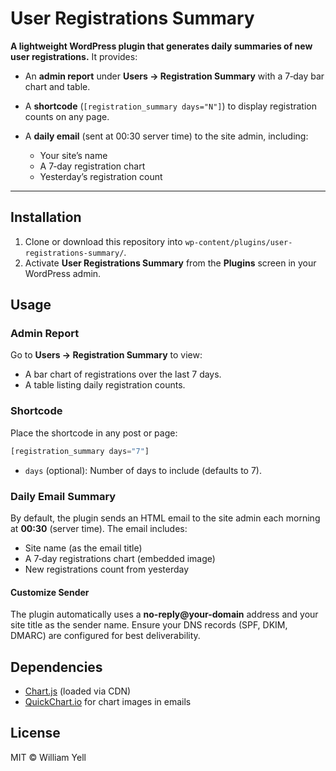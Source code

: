 # User Registrations Summary

**A lightweight WordPress plugin that generates daily summaries of new user registrations.** It provides:

* An **admin report** under **Users → Registration Summary** with a 7‑day bar chart and table.
* A **shortcode** (`[registration_summary days="N"]`) to display registration counts on any page.
* A **daily email** (sent at 00:30 server time) to the site admin, including:

  * Your site’s name
  * A 7‑day registration chart
  * Yesterday’s registration count

---

## Installation

1. Clone or download this repository into `wp-content/plugins/user-registrations-summary/`.
2. Activate **User Registrations Summary** from the **Plugins** screen in your WordPress admin.

## Usage

### Admin Report

Go to **Users → Registration Summary** to view:

* A bar chart of registrations over the last 7 days.
* A table listing daily registration counts.

### Shortcode

Place the shortcode in any post or page:

```php
[registration_summary days="7"]
```

* `days` (optional): Number of days to include (defaults to 7).

### Daily Email Summary

By default, the plugin sends an HTML email to the site admin each morning at **00:30** (server time). The email includes:

* Site name (as the email title)
* A 7‑day registrations chart (embedded image)
* New registrations count from yesterday

#### Customize Sender

The plugin automatically uses a **no-reply\@your-domain** address and your site title as the sender name. Ensure your DNS records (SPF, DKIM, DMARC) are configured for best deliverability.

## Dependencies

* [Chart.js](https://www.chartjs.org/) (loaded via CDN)
* [QuickChart.io](https://quickchart.io/) for chart images in emails

## License

MIT © William Yell

